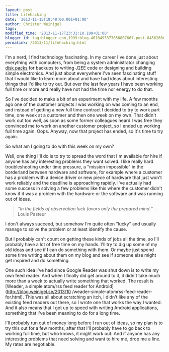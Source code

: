 ```yaml
---
layout: post
title: Lifehacking
date: '2013-11-15T18:48:00.001+01:00'
author: Christer Weinigel
tags: 
modified_time: '2013-11-17T23:31:10.109+01:00'
blogger_id: tag:blogger.com,1999:blog-4618495377058807667.post-8456260003549778912
permalink: /2013/11/lifehacking.html
---
```

I'm a nerd, I find technology fascinating. In my career I've done just about
everything with computers, from being a system administrator changing [disk
packs](http://en.wikipedia.org/wiki/Disk_pack) for backups
to writing J2EE code or designing and building simple electronics. And just
about everywhere I've seen fascinating stuff that I would like to learn more
about and have had ideas about interesting things that I'd like to try out.
But over the last few years I have been working full time or more and really
have not had the time nor energy to do that.

  
So I've decided to make a bit of an experiment with my life. A few months ago
one of the customer projects I was working on was coming to an end, and
instead of getting a new full time contract I decided to try to work part
time, one week at a customer and then one week on my own. That didn't work out
too well, as soon as some former colleagues heard I was free they convinced me
to work on another customer project, so I ended up working full time again.
Oops. Anyway, now that project has ended, so it's time to try again.

  
So what am I going to do with this week on my own?

  
Well, one thing I'll do is to try to spread the word that I'm available for
hire if anyone has any interesting problems they want solved. I like really
hard troubleshooting under time pressure, a "mission impossible" in the
borderland between hardware and software, for example where a customer has a
problem with a device driver or new piece of hardware that just won't work
reliably and the deadline is approaching rapidly. I've actually had some
success in solving a few problems like this where the customer didn't know if
it was a problem with the hardware or the software and was running out of
ideas.

> _“In the fields of observation luck favors only the prepared mind.“_ – Louis
Pasteur

I don't always succeed, but somehow I'm quite often "lucky" and usually manage
to solve the problem or at least identify the cause.

  
But I probably can't count on getting these kinds of jobs all the time, so
I'll probably have a lot of free time on my hands. I'll try to dig up some of
my old ideas and see if I can do something with them. Or maybe just spend some
time writing about them on my blog and see if someone else might get inspired
and do something.

  
One such idea I've had since Google Reader was shut down is to write my own
feed reader. And when I finally did get around to it, it didn't take much more
than a week to actually write something that worked. The result is [Weader, a
simple atom/rss feed reader for Android](http://blog.weinigel.se/2013/10
/weader-simple-atomrss-feed-reader-for.html). This was all about scratching an
itch, I didn't like any of the existing feed readers out there, so I wrote one
that works the way I wanted. And it also means that I got up to speed with
writing Android applications, something that I've been meaning to do for a
long time.

  
I'll probably run out of money long before I run out of ideas, so my plan is
to try this out for a few months, after that I'll probably have to go back to
working full time, but who knows, it might work out. And if anyone has any
interesting problems that need solving and want to hire me, drop me a line. My
rates are negotiable.

